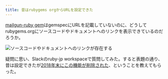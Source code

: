 ```yaml
---
title: 昔はrubygems orgからURLを設定できた
---
```

[mailgun-ruby gem](https://rubygems.org/gems/mailgun-ruby)はgemspecにURLを記載していないのに、どうしてrubygems.orgにソースコードやドキュメントへのリンクを表示できているのだろうか。

![](https://lh6.googleusercontent.com/Xih3U5CZDShkzeH98F6-mTMRms7vI0GQfvnhX-QKsLbqDk1FJ-0QUw8g_IXfQmlcnqqfJMIv0wTiplfEwslNz8FqE8_HopJAx7nelvp0yDuo9ys1bIMNJ0-e1-SN8s4uq4dQzd9X61VDzIdKkGTlDMCDZUJ-afY0xiOzs8rJPPtIrGRU3mPkGygB "ソースコードやドキュメントへのリンクが存在する")

疑問に思い、Slackのruby-jp workspaceで質問してみた。すると表題の通り、昔は設定できたが[2018年末にこの機能が削除された](https://github.com/rubygems/rubygems.org/pull/1815)、ということを教えてもらった。
